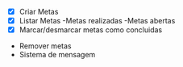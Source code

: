 -[x] Criar Metas
-[x] Listar Metas
    -Metas realizadas
    -Metas abertas
-[x] Marcar/desmarcar metas como concluidas
- Remover metas
- Sistema  de mensagem 
